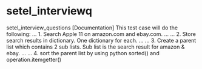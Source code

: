 # setel_interviewq
setel_interview_questions
    [Documentation]    This test case will do the following:
    ...    1. Search Apple 11 on amazon.com and ebay.com.
    ...
    ...    2. Store search results in dictionary. One dictionary for each.
    ...
    ...    3. Create a parent list which contains 2 sub lists. Sub list is the search result for amazon & ebay.
    ...
    ...    4. sort the parent list by using python sorted() and operation.itemgetter()
 

